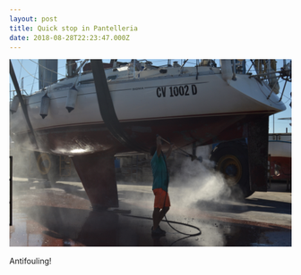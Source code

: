 ```yaml
---
layout: post
title: Quick stop in Pantelleria
date: 2018-08-28T22:23:47.000Z
---
```

 ![](/files/2019-10-26-quick_stop_in_pantel_0.jpg)


Antifouling!
